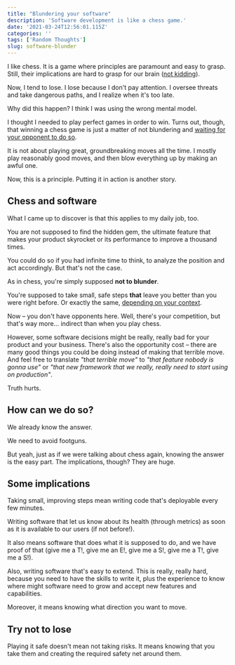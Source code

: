 ```yaml
---
title: "Blundering your software"
description: 'Software development is like a chess game.'
date: '2021-03-24T12:56:01.115Z'
categories: ''
tags: ['Random Thoughts']
slug: software-blunder
---
```


I like chess. It is a game where principles are paramount and easy to grasp. Still, their implications are hard to grasp for our brain ([not kidding](https://afontcu.dev/neural-networks-apocalypse/)).

Now, I tend to lose. I lose because I don't pay attention. I oversee threats and take dangerous paths, and I realize when it's too late.

Why did this happen? I think I was using the wrong mental model.

I thought I needed to play perfect games in order to win. Turns out, though, that winning a chess game is just a matter of not blundering and [waiting for your opponent to do so](https://youtu.be/TY41yF1gX1w?t=21).

It is not about playing great, groundbreaking moves all the time. I mostly play reasonably good moves, and then blow everything up by making an awful one.

Now, this is a principle. Putting it in action is another story.

## Chess and software

What I came up to discover is that this applies to my daily job, too.

You are not supposed to find the hidden gem, the ultimate feature that makes your product skyrocket or its performance to improve a thousand times.

You could do so if you had infinite time to think, to analyze the position and act accordingly. But that's not the case.

As in chess, you're simply supposed **not to blunder**.

You're supposed to take small, safe steps **that** leave you better than you were right before. Or exactly the same, [depending on your context](https://medium.com/@kentbeck_7670/the-product-development-triathlon-6464e2763c46).

Now – you don't have opponents here. Well, there's your competition, but that's way more… indirect than when you play chess.

However, some software decisions might be really, really bad for your product and your business. There's also the opportunity cost – there are many good things you could be doing instead of making that terrible move. And feel free to translate *"that terrible move"* to *"that feature nobody is gonna use"* or *"that new framework that we really, really need to start using on production"*.

Truth hurts.

## How can we do so?

We already know the answer.

We need to avoid footguns.

But yeah, just as if we were talking about chess again, knowing the answer is the easy part. The implications, though? They are huge.

## Some implications

Taking small, improving steps mean writing code that's deployable every few minutes.

Writing software that let us know about its health (through metrics) as soon as it is available to our users (if not before!).

It also means software that does what it is supposed to do, and we have proof of that (give me a T!, give me an E!, give me a S!, give me a T!, give me a S!).

Also, writing software that's easy to extend. This is really, really hard, because you need to have the skills to write it, plus the experience to know where might software need to grow and accept new features and capabilities.

Moreover, it means knowing what direction you want to move.

## Try not to lose

Playing it safe doesn't mean not taking risks. It means knowing that you take them and creating the required safety net around them.
